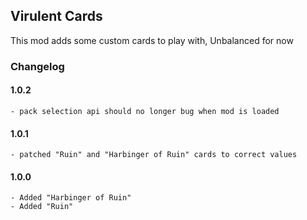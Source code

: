 ## Virulent Cards ##
This mod adds some custom cards to play with, Unbalanced for now

### Changelog

#### 1.0.2
    - pack selection api should no longer bug when mod is loaded

#### 1.0.1
    - patched "Ruin" and "Harbinger of Ruin" cards to correct values

#### 1.0.0
    - Added "Harbinger of Ruin"
    - Added "Ruin"